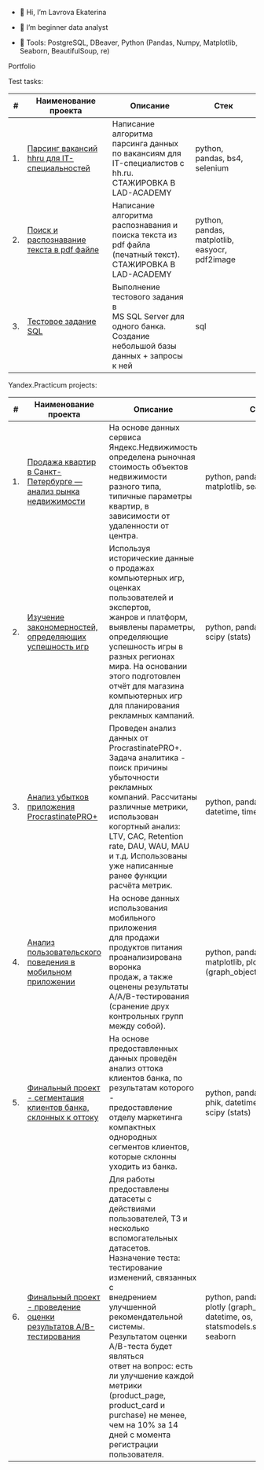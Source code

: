 - 👋 Hi, I’m Lavrova Ekaterina
  
- 👀 I’m beginner data analyst

- 🌱 Tools: PostgreSQL, DBeaver, Python (Pandas, Numpy, Matplotlib, Seaborn, BeautifulSoup, re)


Portfolio

Test tasks:

| #    | Наименование проекта                | Описание                                                     | Стек                                                         |
| ---- | -------------------------------------------------------- | ------------------------------------------------------------ | ------------------------------------------------------------ |
| 1.   | [Парсинг вакансий hhru для IT-специальностей](https://github.com/LavrovaEF/Test-tasks/blob/main/%D0%A2%D0%B5%D1%81%D1%82%D0%BE%D0%B2%D0%BE%D0%B5%20%D0%B7%D0%B0%D0%B4%D0%B0%D0%BD%D0%B8%D0%B5%201/%D0%A2%D0%B5%D1%81%D1%82%D0%BE%D0%B2%D0%BE%D0%B5%20%D0%B7%D0%B0%D0%B4%D0%B0%D0%BD%D0%B8%D0%B5%201.ipynb) | Написание алгоритма парсинга данных <br/>по вакансиям для IT-специалистов с hh.ru. <br/> СТАЖИРОВКА В LAD-ACADEMY | python, pandas, bs4, selenium       |
| 2.   | [Поиск и распознавание текста в pdf файле](https://github.com/LavrovaEF/Test-tasks/blob/main/%D0%A2%D0%B5%D1%81%D1%82%D0%BE%D0%B2%D0%BE%D0%B5%20%D0%B7%D0%B0%D0%B4%D0%B0%D0%BD%D0%B8%D0%B5%202/%D0%A2%D0%B5%D1%81%D1%82%D0%BE%D0%B2%D0%BE%D0%B5%20%D0%B7%D0%B0%D0%B4%D0%B0%D0%BD%D0%B8%D0%B5%202.ipynb) | Написание алгоритма распознавания и <br/>поиска текста из pdf файла (печатный текст). <br/> СТАЖИРОВКА В LAD-ACADEMY   | python, pandas, matplotlib, easyocr, pdf2image |
| 3.   | [Тестовое задание SQL](https://github.com/LavrovaEF/Test-tasks-job/blob/main/%D0%A2%D0%B5%D1%81%D1%82%D0%BE%D0%B2%D0%BE%D0%B5%20%D0%B7%D0%B0%D0%B4%D0%B0%D0%BD%D0%B8%D0%B5%20%D0%91%D0%90%D0%9D%D0%9A%20%20%D1%80%D0%B5%D1%88%D0%B5%D0%BD%D0%B8%D0%B5.docx) | Выполнение тестового задания в <br/> MS SQL Server для одного банка. <br/> Создание небольшой базы данных + запросы к ней   | sql |

Yandex.Practicum projects:
 
| #    | Наименование проекта                | Описание                                                     | Стек                                                         |
| ---- | ------------------------------------------------------------ | ------------------------------------------------------------ | ------------------------------------------------------------ |
| 1.   | [Продажа квартир в Санкт-Петербурге — анализ рынка недвижимости](https://github.com/LavrovaEF/Ya.Practicum/blob/main/spb_estate/estate_spb.ipynb) | На основе данных сервиса Яндекс.Недвижимость <br/>определена рыночная стоимость объектов недвижимости <br/>разного типа, типичные параметры квартир, в зависимости от <br/>удаленности от центра.| python, pandas, numpy, matplotlib, seaborn       |
| 2.   | [Изучение закономерностей, определяющих успешность игр](https://github.com/LavrovaEF/Ya.Practicum/blob/main/game_platforms/game_platforms.ipynb) | Используя исторические данные о продажах <br/>компьютерных игр, оценках пользователей и экспертов, <br/>жанров и платформ, выявлены параметры, определяющие <br/>успешность игры в разных регионах мира. На основании <br/>этого подготовлен отчёт для магазина компьютерных игр <br/>для планирования рекламных кампаний.  | python, pandas, matplotlib, scipy (stats) |
| 3.   | [Анализ убытков приложения ProcrastinatePRO+](https://github.com/LavrovaEF/Ya.Practicum/blob/main/application/app.ipynb) | Проведен анализ данных от ProcrastinatePRO+. <br/> Задача аналитика - поиск причины убыточности рекламных <br/>компаний. Рассчитаны различные метрики, использован <br/>когортный анализ: LTV, CAC, Retention rate, DAU, WAU, MAU <br/>и т.д. Использованы уже написанные ранее функции расчёта метрик.| python, pandas, matplotlib, datetime, timedelta |
| 4.   | [Анализ пользовательского поведения в мобильном приложении](https://github.com/LavrovaEF/Ya.Practicum/blob/main/startup/startup.ipynb) | На основе данных использования мобильного приложения <br/>для продажи продуктов питания проанализирована воронка <br/>продаж, а также оценены результаты A/A/B-тестирования <br/>(сранение друх контрольных групп между собой). | python, pandas, math, matplotlib, plotly (graph_objects), datetime       |
| 5.   | [Финальный проект - сегментация клиентов банка, склонных к оттоку](https://github.com/LavrovaEF/Ya.Practicum/blob/main/final%20project%20bank/diplom%20project%20segment.ipynb) | На основе предоставленных данных проведён <br/>анализ оттока клиентов банка, по результатам которого - <br/>предоставление отделу маркетинга компактных однородных <br/>сегментов клиентов, которые склонны уходить из банка. | python, pandas, matplotlib, phik, datetime, seaborn, scipy (stats)        |
| 6.   | [Финальный проект - проведение оценки результатов A/B-тестирования](https://github.com/LavrovaEF/Ya.Practicum/blob/main/final%20project%20AB%20test/diplom%20project%20a%20b%20test.ipynb) | Для работы предоставлены датасеты с действиями <br/>пользователей, ТЗ и несколько вспомогательных датасетов. <br/>Назначение теста: тестирование изменений, связанных с <br/>внедрением улучшенной рекомендательной системы. <br/>Результатом оценки A/B-теста будет являться <br/>ответ на вопрос: есть ли улучшение каждой метрики <br/>(product_page, product_card и purchase) не менее, <br/>чем на 10% за 14 дней с момента регистрации пользователя. | python, pandas, matplotlib, plotly (graph_objects), datetime, os, statsmodels.stats.proportion, seaborn   |  


